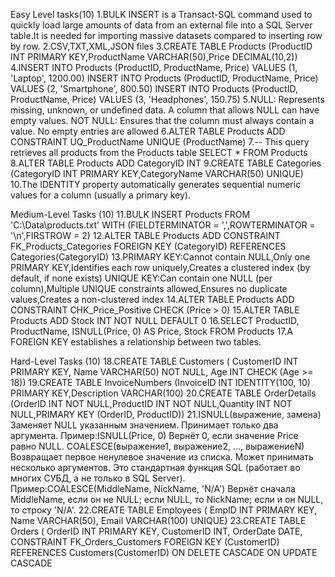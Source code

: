 Easy Level tasks(10)
1.BULK INSERT is a Transact-SQL command used to quickly load large amounts of data from an external file into a SQL Server table.It is needed for importing massive datasets compared to inserting row by row.
2.CSV,TXT,XML,JSON files
3.CREATE TABLE Products (ProductID INT PRIMARY KEY,ProductName VARCHAR(50),Price DECIMAL(10,2))
4.INSERT INTO Products (ProductID, ProductName, Price)
VALUES (1, 'Laptop', 1200.00)
INSERT INTO Products (ProductID, ProductName, Price)
VALUES (2, 'Smartphone', 800.50)
INSERT INTO Products (ProductID, ProductName, Price)
VALUES (3, 'Headphones', 150.75)
5.NULL: Represents missing, unknown, or undefined data. A column that allows NULL can have empty values.
NOT NULL: Ensures that the column must always contain a value. No empty entries are allowed
6.ALTER TABLE Products
ADD CONSTRAINT UQ_ProductName UNIQUE (ProductName)
7.-- This query retrieves all products from the Products table
SELECT * FROM Products
8.ALTER TABLE Products
ADD CategoryID INT
9.CREATE TABLE Categories (CategoryID INT PRIMARY KEY,CategoryName VARCHAR(50) UNIQUE)
10.The IDENTITY property automatically generates sequential numeric values for a column (usually a primary key).

Medium-Level Tasks (10)
11.BULK INSERT Products
FROM 'C:\Data\products.txt'
WITH (FIELDTERMINATOR = ',',ROWTERMINATOR = '\n',FIRSTROW = 2)
12.ALTER TABLE Products
ADD CONSTRAINT FK_Products_Categories
FOREIGN KEY (CategoryID)
REFERENCES Categories(CategoryID)
13.PRIMARY KEY:Cannot contain NULL,Only one PRIMARY KEY,Identifies each row uniquely,Creates a clustered index (by default, if none exists)
UNIQUE KEY:Can contain one NULL (per column),Multiple UNIQUE constraints allowed,Ensures no duplicate values,Creates a non-clustered index
14.ALTER TABLE Products
ADD CONSTRAINT CHK_Price_Positive
CHECK (Price > 0)
15.ALTER TABLE Products
ADD Stock INT NOT NULL DEFAULT 0
16.SELECT ProductID, ProductName, ISNULL(Price, 0) AS Price, Stock
FROM Products
17.A FOREIGN KEY establishes a relationship between two tables.

Hard-Level Tasks (10)
18.CREATE TABLE Customers (
    CustomerID INT PRIMARY KEY,
    Name VARCHAR(50) NOT NULL,
    Age INT CHECK (Age >= 18))
19.CREATE TABLE InvoiceNumbers (InvoiceID INT IDENTITY(100, 10) PRIMARY KEY,Description VARCHAR(100)
20.CREATE TABLE OrderDetails (OrderID INT NOT NULL,ProductID INT NOT NULL,Quantity INT NOT NULL,PRIMARY KEY (OrderID, ProductID))
21.ISNULL(выражение, замена)
Заменяет NULL указанным значением.
Принимает только два аргумента.
Пример:ISNULL(Price, 0) Вернёт 0, если значение Price равно NULL.
COALESCE(выражение1, выражение2, …, выражениеN)
Возвращает первое ненулевое значение из списка.
Может принимать несколько аргументов.
Это стандартная функция SQL (работает во многих СУБД, а не только в SQL Server).
Пример:COALESCE(MiddleName, NickName, 'N/A')
Вернёт сначала MiddleName, если он не NULL; если NULL, то NickName; если и он NULL, то строку 'N/A'.
22.CREATE TABLE Employees (
    EmpID INT PRIMARY KEY,
    Name VARCHAR(50),
    Email VARCHAR(100) UNIQUE)
23.CREATE TABLE Orders (
    OrderID INT PRIMARY KEY,
    CustomerID INT,
    OrderDate DATE,
    CONSTRAINT FK_Orders_Customers
        FOREIGN KEY (CustomerID)
        REFERENCES Customers(CustomerID)
        ON DELETE CASCADE 
        ON UPDATE CASCADE






























